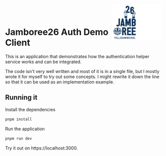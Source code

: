 <div>
  <img align="right" width="80" src="./docs/jamboree26_logo_small_dark.png#gh-dark-mode-only" alt="Jamboree26 Logo">
  <img align="right" width="80" src="./docs/jamboree26_logo_small_light.png#gh-light-mode-only" alt="Jamboree26 Logo">

  <br />
  <br />
  <h1>Jamboree26 Auth Demo Client</h1>
</div>

This is an application that demonstrates how the authentication helper service
works and can be integrated.

The code isn't very well written and most of it is in a single file, but I
mostly wrote it for myself to try out some concepts. I might rewrite it down the
line so that it can be used as an implementation example.

## Running it

Install the dependencies
```sh
pnpm install
```

Run the application
```sh
pnpm run dev
```

Try it out on https://localhost:3000.
